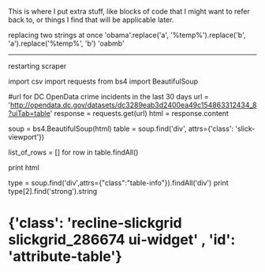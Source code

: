 This is where I put extra stuff, like blocks of code that I might want to refer back to, or things I find that will be applicable later.

replacing two strings at once
'obama'.replace('a', '%temp%').replace('b', 'a').replace('%temp%', 'b')
'oabmb'

************
restarting scraper

import csv
import requests
from bs4 import BeautifulSoup

#url for DC OpenData crime incidents in the last 30 days
url = 'http://opendata.dc.gov/datasets/dc3289eab3d2400ea49c154863312434_8?uiTab=table'
response = requests.get(url)
html = response.content

soup = bs4.BeautifulSoup(html)
table = soup.find('div', attrs={'class': 'slick-viewport'})

list_of_rows = []
for row in table.findAll()

print html

type = soup.find('div',attrs={"class":"table-info"}).findAll('div')
print type[2].find('strong').string
# {'class': 'recline-slickgrid slickgrid_286674 ui-widget' , 'id': 'attribute-table'}
